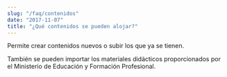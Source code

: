 ```yaml
---
slug: "/faq/contenidos"
date: "2017-11-07"
title: "¿Qué contenidos se pueden alojar?"
---
```


Permite crear contenidos nuevos o subir los que ya se tienen. 

También se pueden importar los materiales didácticos proporcionados por el Ministerio de Educación y Formación Profesional.